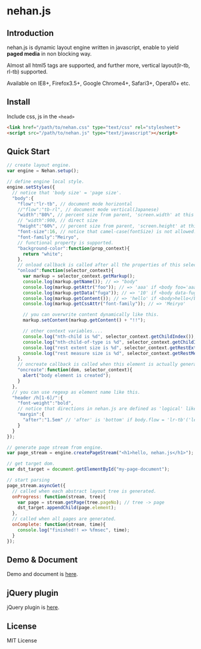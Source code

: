 # nehan.js

## Introduction

nehan.js is dynamic layout engine written in javascript, enable to yield **paged media** in non blocking way.

Almost all html5 tags are supported, and further more, vertical layout(lr-tb, rl-tb) supported.

Available on IE8+, Firefox3.5+, Google Chrome4+, Safari3+, Opera10+ etc.

## Install

Include css, js in the ``<head>``

```html
<link href="/path/to/nehan.css" type="text/css" rel="stylesheet">
<script src="/path/to/nehan.js" type="text/javascript"></script>
```

## Quick Start

```javascript
// create layout engine.
var engine = Nehan.setup();

// define engine local style.
engine.setStyles({
  // notice that 'body size' = 'page size'.
  "body":{
    "flow":"lr-tb", // document mode horizontal
    //"flow":"tb-rl", // document mode vertical(Japanese)
    "width":"80%", // percent size from parent, 'screen.width' at this case.
    // "width":900, // direct size
    "height":"60%", // percent size from parent, 'screen.height' at this case.
    "font-size":16, // notice that camel-case(fontSize) is not allowed.
    "font-family":"Meiryo",
    // functional property is supported.
    "background-color":function(prop_context){
      return "white";
    },
    // onload callback is called after all the properties of this selector('body' at this case) are loaded.
    "onload":function(selector_context){
      var markup = selector_context.getMarkup();
      console.log(markup.getName()); // => "body"
      console.log(markup.getAttr("foo")); // => 'aaa' if <body foo='aaa'>
      console.log(markup.getData("fuga")); // => '10' if <body data-fuga='10'>
      console.log(markup.getContent()); // => 'hello' if <body>hello</body>
      console.log(markup.getCssAttr("font-family")); // => 'Meiryo'

      // you can overwrite content dynamically like this.
      markup.setContent(markup.getContent() + "!!");

      // other context variables....
      console.log("nth-child is %d", selector_context.getChildIndex());
      console.log("nth-child-of-type is %d", selector_context.getChildIndexOfType());
      console.log("rest extent size is %d", selector_context.getRestExtent());
      console.log("rest measure size is %d", selector_context.getRestMeasure());
    },
    // oncreate callback is called when this element is actually generated by evaluator.
    "oncreate":function(dom, selector_context){
      alert("body element is created");
    }
  },
  // you can use regexp as element name like this.
  "header /h[1-6]/":{
    "font-weight":"bold",
    // notice that directions in nehan.js are defined as 'logical' like this.
    "margin":{
      "after":"1.5em" // 'after' is 'bottom' if body.flow = 'lr-tb'('left' if 'tb-rl').
    }
  }
});

// generate page stream from engine.
var page_stream = engine.createPageStream("<h1>hello, nehan.js</h1>");

// get target dom.
var dst_target = document.getElementById("my-page-document");

// start parsing
page_stream.asyncGet({
  // called when each abstract layout tree is generated.
  onProgress: function(stream, tree){
    var page = stream.getPage(tree.pageNo); // tree -> page
    dst_target.appendChild(page.element);
  },
  // called when all pages are generated.
  onComplete: function(stream, time){
    console.log("finished!! => %fmsec", time);
  }
});
```

## Demo & Document

Demo and document is [here](http://tategakibunko.github.io/nehan.js).

## jQuery plugin

jQuery plugin is [here](http://tategakibunko.github.io/jquery.nehan).

## License

MIT License
